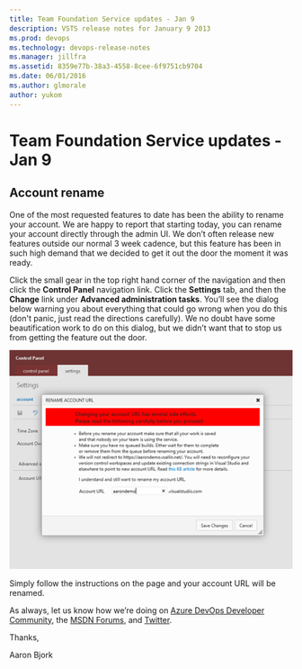 ```yaml
---
title: Team Foundation Service updates - Jan 9
description: VSTS release notes for January 9 2013
ms.prod: devops
ms.technology: devops-release-notes
ms.manager: jillfra
ms.assetid: 8359e77b-38a3-4558-8cee-6f9751cb9704
ms.date: 06/01/2016
ms.author: glmorale
author: yukom
---
```


# Team Foundation Service updates - Jan 9

## Account rename

One of the most requested features to date has been the ability to rename your account. We are happy to report that starting today, you can rename your account directly through the admin UI. We don’t often release new features outside our normal 3 week cadence, but this feature has been in such high demand that we decided to get it out the door the moment it was ready.

Click the small gear in the top right hand corner of the navigation and then click the **Control Panel** navigation link. Click the **Settings** tab, and then the **Change** link under **Advanced administration tasks**. You’ll see the dialog below warning you about everything that could go wrong when you do this (don't panic, just read the directions carefully). We no doubt have some beautification work to do on this dialog, but we didn’t want that to stop us from getting the feature out the door.

![Rename account](media/1_9_01.png)

Simply follow the instructions on the page and your account URL will be renamed.

As always, let us know how we’re doing on [Azure DevOps Developer Community](https://developercommunity.visualstudio.com/spaces/21/index.html), the [MSDN Forums](https://social.msdn.microsoft.com/Forums/TFService/threads), and [Twitter](https://twitter.com/search?q=%23tfservice).

Thanks,

Aaron Bjork
